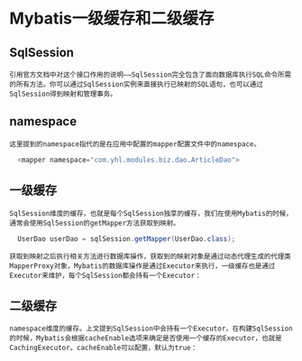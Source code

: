 # Mybatis一级缓存和二级缓存

## SqlSession
    引用官方文档中对这个接口作用的说明——SqlSession完全包含了面向数据库执行SQL命令所需的所有方法。你可以通过SqlSession实例来直接执行已映射的SQL语句，也可以通过SqlSession得到映射和管理事务。

## namespace
    这里提到的namespace指代的是在应用中配置的mapper配置文件中的namespace。

```Java
  <mapper namespace="com.yhl.modules.biz.dao.ArticleDao">
```

## 一级缓存
    SqlSession维度的缓存，也就是每个SqlSession独享的缓存，我们在使用Mybatis的时候，通常会使用SqlSession的getMapper方法获取到映射。

  ```Java
    UserDao userDao = sqlSession.getMapper(UserDao.class);
  ```
    获取到映射之后执行相关方法进行数据库操作，获取到的映射对象是通过动态代理生成的代理类MapperProxy对象，Mybatis的数据库操作是通过Executor来执行，一级缓存也是通过Executor来维护，每个SqlSession都会持有一个Executor：

## 二级缓存
    namespace维度的缓存。上文提到SqlSession中会持有一个Executor，在构建SqlSession的时候，Mybatis会根据cacheEnable选项来确定是否使用一个缓存的Executor，也就是CachingExecutor。cacheEnable可以配置，默认为true：

